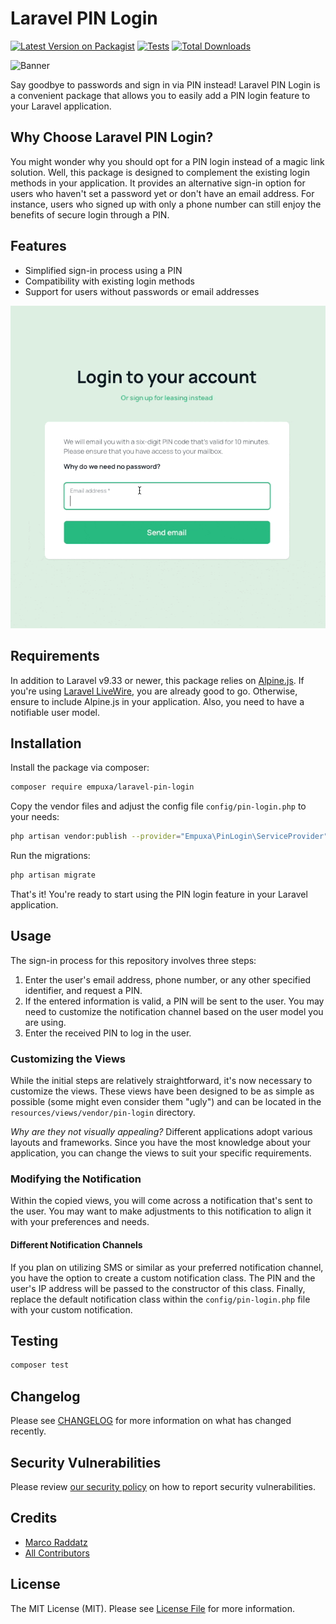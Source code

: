 # Laravel PIN Login

[![Latest Version on Packagist](https://img.shields.io/packagist/v/empuxa/laravel-pin-login.svg?style=flat-square)](https://packagist.org/packages/empuxa/laravel-pin-login)
[![Tests](https://img.shields.io/github/actions/workflow/status/empuxa/laravel-pin-login/run-tests.yml?branch=main&label=tests&style=flat-square)](https://github.com/empuxa/laravel-pin-login/actions/workflows/run-tests.yml)
[![Total Downloads](https://img.shields.io/packagist/dt/empuxa/laravel-pin-login.svg?style=flat-square)](https://packagist.org/packages/empuxa/laravel-pin-login)

![Banner](https://banners.beyondco.de/Laravel%20PIN%20Login.png?theme=light&packageManager=composer+require&packageName=empuxa%2Fpin-login&pattern=architect&style=style_1&description=Goodbye+passwords%21&md=1&showWatermark=0&fontSize=100px&images=https%3A%2F%2Flaravel.com%2Fimg%2Flogomark.min.svg)

Say goodbye to passwords and sign in via PIN instead! 
Laravel PIN Login is a convenient package that allows you to easily add a PIN login feature to your Laravel application.

## Why Choose Laravel PIN Login?
You might wonder why you should opt for a PIN login instead of a magic link solution. Well, this package is designed to complement the existing login methods in your application. It provides an alternative sign-in option for users who haven't set a password yet or don't have an email address. For instance, users who signed up with only a phone number can still enjoy the benefits of secure login through a PIN.

## Features
- Simplified sign-in process using a PIN
- Compatibility with existing login methods
- Support for users without passwords or email addresses

![How it works](docs/animation.gif)

## Requirements

In addition to Laravel v9.33 or newer, this package relies on [Alpine.js](https://alpinejs.dev/).
If you're using [Laravel LiveWire](https://laravel-livewire.com/), you are already good to go.
Otherwise, ensure to include Alpine.js in your application.
Also, you need to have a notifiable user model.

## Installation

Install the package via composer:

```bash
composer require empuxa/laravel-pin-login
```

Copy the vendor files and adjust the config file `config/pin-login.php` to your needs:

```bash
php artisan vendor:publish --provider="Empuxa\PinLogin\ServiceProvider"
```

Run the migrations:

```bash
php artisan migrate
```

That's it!
You're ready to start using the PIN login feature in your Laravel application.

## Usage

The sign-in process for this repository involves three steps:
1. Enter the user's email address, phone number, or any other specified identifier, and request a PIN.
2. If the entered information is valid, a PIN will be sent to the user. You may need to customize the notification channel based on the user model you are using.
3. Enter the received PIN to log in the user.

### Customizing the Views

While the initial steps are relatively straightforward, it's now necessary to customize the views. 
These views have been designed to be as simple as possible (some might even consider them "ugly") and can be located in the `resources/views/vendor/pin-login` directory.

*Why are they not visually appealing?*
Different applications adopt various layouts and frameworks. 
Since you have the most knowledge about your application, you can change the views to suit your specific requirements.

### Modifying the Notification
Within the copied views, you will come across a notification that's sent to the user. 
You may want to make adjustments to this notification to align it with your preferences and needs.

#### Different Notification Channels
If you plan on utilizing SMS or similar as your preferred notification channel, you have the option to create a custom notification class.
The PIN and the user's IP address will be passed to the constructor of this class. Finally, replace the default notification class within the `config/pin-login.php` file with your custom notification.

## Testing

```bash
composer test
```

## Changelog

Please see [CHANGELOG](CHANGELOG.md) for more information on what has changed recently.

## Security Vulnerabilities

Please review [our security policy](../../security/policy) on how to report security vulnerabilities.

## Credits

- [Marco Raddatz](https://github.com/marcoraddatz)
- [All Contributors](../../contributors)

## License

The MIT License (MIT). Please see [License File](LICENSE.md) for more information.
